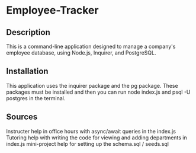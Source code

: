 # Employee-Tracker

## Description

This is a command-line application designed to manage a company's employee database, using Node.js, Inquirer, and PostgreSQL.

## Installation

This application uses the inquirer package and the pg package. These packages must be installed and then you can run node index.js and psql -U postgres in the terminal. 

## Sources

Instructer help in office hours with async/await queries in the index.js
Tutoring help with writing the code for viewing and adding departments in index.js
mini-project help for setting up the schema.sql / seeds.sql
